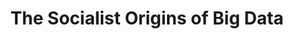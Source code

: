 ---
categories: all_articles
provider_display: "www.newyorker.com"
provider_name: "www.newyorker.com"
favicon_url: http://www.newyorker.com/wp-content/assets/dist/img/icon/favicon.ico
title: "The Socialist Origins of Big Data"
published: 2014-10-15
source: http://www.newyorker.com/magazine/2014/10/13/planning-machine
thumbnail: http://www.newyorker.com/wp-content/uploads/2014/10/141013_r25584_rd-1200-630.jpg
---